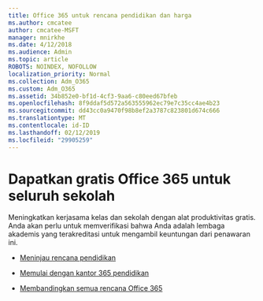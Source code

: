 ```yaml
---
title: Office 365 untuk rencana pendidikan dan harga
ms.author: cmcatee
author: cmcatee-MSFT
manager: mnirkhe
ms.date: 4/12/2018
ms.audience: Admin
ms.topic: article
ROBOTS: NOINDEX, NOFOLLOW
localization_priority: Normal
ms.collection: Adm_O365
ms.custom: Adm_O365
ms.assetid: 34b852e0-bf1d-4cf3-9aa6-c80eed67bfeb
ms.openlocfilehash: 8f9ddaf5d572a563555962ec79e7c35cc4ae4b23
ms.sourcegitcommit: dd43cc0a9470f98b8ef2a3787c823801d674c666
ms.translationtype: MT
ms.contentlocale: id-ID
ms.lasthandoff: 02/12/2019
ms.locfileid: "29905259"
---
```

# <a name="get-office-365-free-for-your-entire-school"></a>Dapatkan gratis Office 365 untuk seluruh sekolah

Meningkatkan kerjasama kelas dan sekolah dengan alat produktivitas gratis. Anda akan perlu untuk memverifikasi bahwa Anda adalah lembaga akademis yang terakreditasi untuk mengambil keuntungan dari penawaran ini.
  
- [Meninjau rencana pendidikan](https://products.office.com/academic/compare-office-365-education-plans)
    
- [Memulai dengan kantor 365 pendidikan](https://support.office.com/article/ab02abe5-a1ee-458c-b749-5b44416ccf1)
    
- [Membandingkan semua rencana Office 365](https://products.office.com/business/compare-more-office-365-for-business-plans)
    

